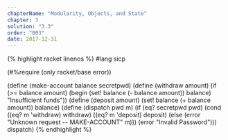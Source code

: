 ```yaml
---
chapterName: "Modularity, Objects, and State"
chapter: 3
solution: "3.3"
order: "003"
date: 2017-12-31 
---
```


{% highlight racket linenos %}
#lang sicp

(#%require (only racket/base error))

(define (make-account balance secretpwd)
  (define (withdraw amount)
    (if (>= balance amount)
        (begin (set! balance (- balance amount))
               balance)
        "Insufficient funds"))
  (define (deposit amount)
    (set! balance (+ balance amount))
    balance)
  (define (dispatch pwd m)
    (if (eq? secretpwd pwd)
        (cond ((eq? m 'withdraw) withdraw)
              ((eq? m 'deposit) deposit)
              (else (error "Unknown request -- MAKE-ACCOUNT"
                           m)))
        (error "Invalid Password")))
  dispatch)
{% endhighlight %}

